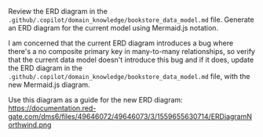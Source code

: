 Review the ERD diagram in the `.github/.copilot/domain_knowledge/bookstore_data_model.md` file. Generate an ERD diagram for the current model using Mermaid.js notation.

I am concerned that the current ERD diagram introduces a bug where there's a no composite primary key in many-to-many relationships, so verify that the current data model doesn't introduce this bug and if it does, update the ERD diagram in the `.github/.copilot/domain_knowledge/bookstore_data_model.md` file, with the new Mermaid.js diagram.

Use this diagram as a guide for the new ERD diagram: https://documentation.red-gate.com/dms6/files/49646072/49646073/3/1559655630714/ERDiagramNorthwind.png